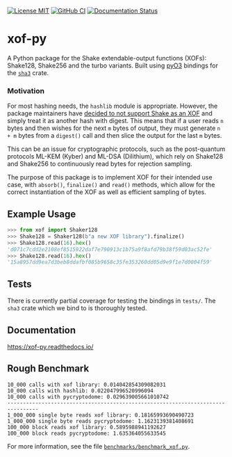 [![License MIT](https://img.shields.io/badge/License-MIT-brightgreen.svg)](https://github.com/GiacomoPope/xof-py/blob/main/LICENSE)
[![GitHub CI](https://github.com/GiacomoPope/xof-py/actions/workflows/CI.yml/badge.svg?branch=main)](https://github.com/GiacomoPope/xof-py/actions/workflows/ci.yml)
[![Documentation Status](https://readthedocs.org/projects/xof-py/badge/?version=latest)](https://xof-py.readthedocs.io/en/latest/?badge=latest)

# xof-py

A Python package for the Shake extendable-output functions (XOFs): Shake128,
Shake256 and the turbo variants. Built using
[pyO3](https://github.com/PyO3/pyo3) bindings for the
[`sha3`](https://docs.rs/sha3/latest/sha3/) crate.

### Motivation

For most hashing needs, the `hashlib` module is appropriate. However, the
package maintainers have 
[decided to not support Shake as an XOF](https://github.com/python/cpython/issues/82198) 
and simply treat it as another hash with digest. This means that if a user reads
`n` bytes and then wishes for the next `m` bytes of output, they must generate
`n + m` bytes from a `digest()` call and then slice the output for the last `m`
bytes.

This can be an issue for cryptographic protocols, such as the post-quantum
protocols ML-KEM (Kyber) and ML-DSA (Dilithium), which rely on Shake128 and
Shake256 to continuously read bytes for rejection sampling.

The purpose of this package is to implement XOF for their intended use case, with `absorb()`, `finalize()` and `read()` methods, which allow for the correct instantiation of the XOF as well as efficient sampling of bytes.

## Example Usage

```py
>>> from xof import Shaker128
>>> Shake128 = Shaker128(b"a new XOF library").finalize()
>>> Shake128.read(16).hex()
'd071c7cdd2e2108ef8515922daf7e790913c1b75a9f8afd79b38f59d03ac52fe'
>>> Shake128.read(16).hex()
'15a8957dd9ea7d3beb8ddafbf085b9658c35fe353260dd05d9e9f1e7d0004f59'
```

## Tests

There is currently partial coverage for testing the bindings in `tests/`. The `sha3` crate which we bind to is thoroughly tested.

## Documentation

https://xof-py.readthedocs.io/

## Rough Benchmark

```
10_000 calls with xof library: 0.014042854309082031
10_000 calls with hashlib: 0.022047996520996094
10_000 calls with pycryptodome: 0.029639005661010742
--------------------------------------------------------------------------------
1_000_000 single byte reads xof library: 0.18165993690490723
1_000_000 single byte reads pycryptodome: 1.1623139381408691
100_000 block reads xof library: 0.5895988941192627
100_000 block reads pycryptodome: 1.635364055633545
```

For more information, see the file [`benchmarks/benchmark_xof.py`](benchmarks/benchmark_xof.py).

